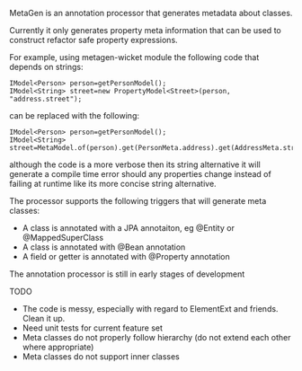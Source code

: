 MetaGen is an annotation processor that generates metadata about classes.

Currently it only generates property meta information that can be used to construct
refactor safe property expressions.

For example, using metagen-wicket module the following code that depends on strings:

    IModel<Person> person=getPersonModel();
    IModel<String> street=new PropertyModel<Street>(person, "address.street");

can be replaced with the following:

    IModel<Person> person=getPersonModel();
    IModel<String> street=MetaModel.of(person).get(PersonMeta.address).get(AddressMeta.street);

although the code is a more verbose then its string alternative it will generate
a compile time error should any properties change instead of failing at runtime
like its more concise string alternative.

The processor supports the following triggers that will generate meta classes:
* A class is annotated with a JPA annotaiton, eg @Entity or @MappedSuperClass
* A class is annotated with @Bean annotation
* A field or getter is annotated with @Property annotation

The annotation processor is still in early stages of development

TODO
*	The code is messy, especially with regard to ElementExt and friends. Clean it up.
*	Need unit tests for current feature set
*	Meta classes do not properly follow hierarchy (do not extend each other where appropriate)
*	Meta classes do not support inner classes

